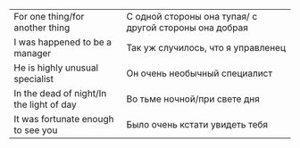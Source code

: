 |   |   |
|---|---|
|For one thing/for another thing|C одной стороны она тупая/ с другой стороны она добрая|
|I was happened to be a manager|Так уж случилось, что я управленец|
|He is highly unusual specialist|Он очень необычный специалист|
|In the dead of night/In the light of day|Во тьме ночной/при свете дня|
|It was fortunate enough to see you|Было очень кстати увидеть тебя|